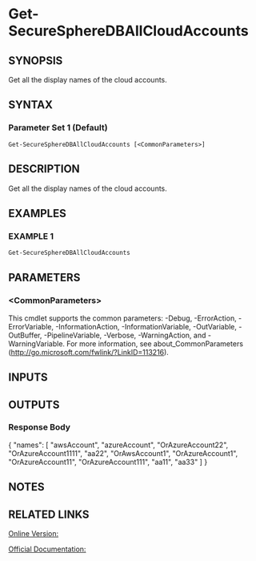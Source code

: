 ﻿# Get-SecureSphereDBAllCloudAccounts

## SYNOPSIS
Get all the display names of the cloud accounts.

## SYNTAX

### Parameter Set 1 (Default)
```
Get-SecureSphereDBAllCloudAccounts [<CommonParameters>]
```

## DESCRIPTION
Get all the display names of the cloud accounts.

## EXAMPLES

### EXAMPLE 1

```powershell
Get-SecureSphereDBAllCloudAccounts
```

## PARAMETERS

### \<CommonParameters\>
This cmdlet supports the common parameters: -Debug, -ErrorAction, -ErrorVariable, -InformationAction, -InformationVariable, -OutVariable, -OutBuffer, -PipelineVariable, -Verbose, -WarningAction, and -WarningVariable. For more information, see about_CommonParameters (http://go.microsoft.com/fwlink/?LinkID=113216).

## INPUTS

## OUTPUTS

### Response Body
{
"names": [
"awsAccount",
"azureAccount",
"OrAzureAccount22",
"OrAzureAccount1111",
"aa22",
"OrAwsAccount1",
"OrAzureAccount1",
"OrAzureAccount11",
"OrAzureAccount111",
"aa11",
"aa33"
]
}

## NOTES

## RELATED LINKS

[Online Version:](https://github.com/akshinmustafayev/Documentation/MD)

[Official Documentation:](https://docs.imperva.com/bundle/v13.6-api-reference-guide/page/70920.htm)



